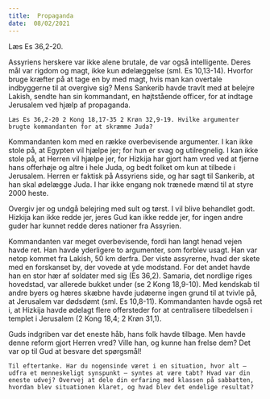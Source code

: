 ```yaml
---
title:  Propaganda
date:  08/02/2021
---
```


Læs Es 36,2-20.

Assyriens herskere var ikke alene brutale, de var også intelligente. Deres mål var rigdom og magt, ikke kun ødelæggelse (sml. Es 10,13-14). Hvorfor bruge kræfter på at tage en by med magt, hvis man kan overtale indbyggerne til at overgive sig? Mens Sankerib havde travlt med at belejre Lakish, sendte han sin kommandant, en højtstående officer, for at indtage Jerusalem ved hjælp af propaganda.

`Læs Es 36,2-20 2 Kong 18,17-35 2 Krøn 32,9-19. Hvilke argumenter brugte kommandanten for at skræmme Juda?`

Kommandanten kom med en række overbevisende argumenter. I kan ikke stole på, at Egypten vil hjælpe jer; for hun er svag og utilregnelig. I kan ikke stole på, at Herren vil hjælpe jer, for Hizkija har gjort ham vred ved at fjerne hans offerhøje og altre i hele Juda, og bedt folket om kun at tilbede i Jerusalem. Herren er faktisk på Assyriens side, og har sagt til Sankerib, at han skal ødelægge Juda. I har ikke engang nok trænede mænd til at styre 2000 heste.

Overgiv jer og undgå belejring med sult og tørst. I vil blive behandlet godt. Hizkija kan ikke redde jer, jeres Gud kan ikke redde jer, for ingen andre guder har kunnet redde deres nationer fra Assyrien.

Kommandanten var meget overbevisende, fordi han langt henad vejen havde ret. Han havde yderligere to argumenter, som forblev usagt. Han var netop kommet fra Lakish, 50 km derfra. Der viste assyrerne, hvad der skete med en forskanset by, der vovede at yde modstand. For det andet havde han en stor hær af soldater med sig (Es 36,2). Samaria, det nordlige riges hovedstad, var allerede bukket under (se 2 Kong 18,9-10). Med kendskab til andre byers og hæres skæbne havde judæerne ingen grund til at tvivle på, at Jerusalem var dødsdømt (sml. Es 10,8-11). Kommandanten havde også ret i, at Hizkija havde ødelagt flere offersteder for at centralisere tilbedelsen i templet i Jerusalem (2 Kong 18,4; 2 Krøn 31,1).

Guds indgriben var det eneste håb, hans folk havde tilbage. Men havde denne reform gjort Herren vred? Ville han, og kunne han frelse dem? Det var op til Gud at besvare det spørgsmål!

`Til eftertanke. Har du nogensinde været i en situation, hvor alt – udfra et menneskeligt synspunkt – syntes at være tabt? Hvad var din eneste udvej? Overvej at dele din erfaring med klassen på sabbatten, hvordan blev situationen klaret, og hvad blev det endelige resultat?`
